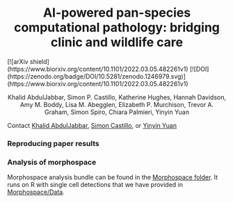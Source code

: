 <center> <h1>AI-powered pan-species computational pathology: bridging clinic and wildlife care</h1> </center>
[![arXiv shield](https://www.biorxiv.org/content/10.1101/2022.03.05.482261v1)
[![DOI](https://zenodo.org/badge/DOI/10.5281/zenodo.1246979.svg)](https://www.biorxiv.org/content/10.1101/2022.03.05.482261v1)


<p align="center"> 
Khalid AbdulJabbar, Simon P. Castillo, Katherine Hughes, Hannah Davidson, Amy M. Boddy, Lisa M. Abegglen, Elizabeth P. Murchison, Trevor A. Graham, Simon Spiro, Chiara Palmieri, Yinyin Yuan
</p>

Contact [Khalid AbdulJabbar](khalid.abduljabbar@icr.ac.uk), [Simon Castillo](simon.castillo@icr.ac.uk), or [Yinyin Yuan](yinyin.yuan@icr.ac.uk)

### Reproducing paper results


### Analysis of morphospace
Morphospace analysis bundle can be found in the [Morphospace folder](https://github.com/simonpcastillo/PanSpeciesHistology/tree/main/Morphospace). It runs on R with single cell detections that we have provided in [Morphospace/Data](https://github.com/simonpcastillo/PanSpeciesHistology/tree/main/Morphospace/Data).


